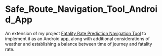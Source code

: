 # Safe_Route_Navigation_Tool_Android_App

An extension of my project [Fatality Rate Prediction Navigation Tool](https://github.com/setu4993/Fatality_Rate_Prediction_Navigation_Tool) to implement it as an Android app, along with additional considerations of weather and establishing a balance between time of journey and fatality rate.
